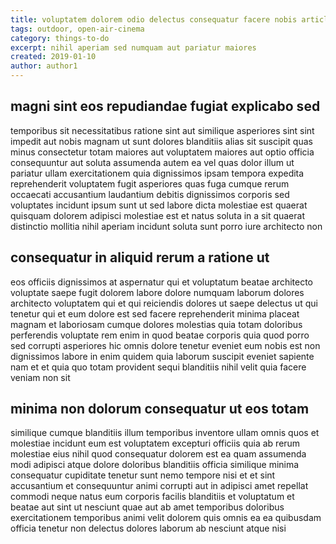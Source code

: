 ```yaml
---
title: voluptatem dolorem odio delectus consequatur facere nobis article 2858
tags: outdoor, open-air-cinema
category: things-to-do
excerpt: nihil aperiam sed numquam aut pariatur maiores
created: 2019-01-10
author: author1
---
```


## magni sint eos repudiandae fugiat explicabo sed

temporibus sit necessitatibus ratione sint aut similique asperiores sint sint impedit aut nobis magnam ut sunt dolores blanditiis alias sit suscipit quas minus consectetur totam maiores aut voluptatem maiores aut optio officia consequuntur aut soluta assumenda autem ea vel quas dolor illum ut pariatur ullam exercitationem quia dignissimos ipsam tempora expedita reprehenderit voluptatem fugit asperiores quas fuga cumque rerum occaecati accusantium laudantium debitis dignissimos corporis sed voluptates incidunt ipsum sunt ut sed labore dicta molestiae est quaerat quisquam dolorem adipisci molestiae est et natus soluta in a sit quaerat distinctio mollitia nihil aperiam incidunt soluta sunt porro iure architecto non

## consequatur in aliquid rerum a ratione ut

eos officiis dignissimos at aspernatur qui et voluptatum beatae architecto voluptate saepe fugit dolorem labore dolore numquam laborum dolores architecto voluptatem qui et qui reiciendis dolores ut saepe delectus ut qui tenetur qui et eum dolore est sed facere reprehenderit minima placeat magnam et laboriosam cumque dolores molestias quia totam doloribus perferendis voluptate rem enim in quod beatae corporis quia quod porro sed corrupti asperiores hic omnis dolore tenetur eveniet eum nobis est non dignissimos labore in enim quidem quia laborum suscipit eveniet sapiente nam et et quia quo totam provident sequi blanditiis nihil velit quia facere veniam non sit

## minima non dolorum consequatur ut eos totam

similique cumque blanditiis illum temporibus inventore ullam omnis quos et molestiae incidunt eum est voluptatem excepturi officiis quia ab rerum molestiae eius nihil quod consequatur dolorem est ea quam assumenda modi adipisci atque dolore doloribus blanditiis officia similique minima consequatur cupiditate tenetur sunt nemo tempore nisi et et sint accusantium et consequuntur animi corrupti aut in adipisci amet repellat commodi neque natus eum corporis facilis blanditiis et voluptatum et beatae aut sint ut nesciunt quae aut ab amet temporibus doloribus exercitationem temporibus animi velit dolorem quis omnis ea ea quibusdam officia tenetur non delectus dolores laborum ab nesciunt atque nisi
